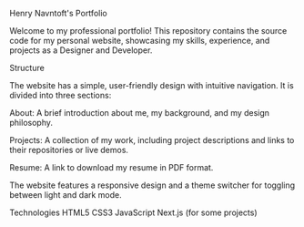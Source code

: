 Henry Navntoft's Portfolio

Welcome to my professional portfolio! This repository contains the source code for my personal website, showcasing my skills, experience, and projects as a Designer and Developer.

Structure

The website has a simple, user-friendly design with intuitive navigation. It is divided into three sections:

About: A brief introduction about me, my background, and my design philosophy.

Projects: A collection of my work, including project descriptions and links to their repositories or live demos.

Resume: A link to download my resume in PDF format.

The website features a responsive design and a theme switcher for toggling between light and dark mode.

Technologies
HTML5
CSS3
JavaScript
Next.js (for some projects)
